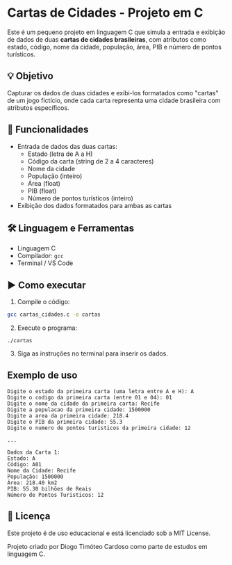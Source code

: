 # Cartas de Cidades - Projeto em C

Este é um pequeno projeto em linguagem C que simula a entrada e exibição de dados de duas **cartas de cidades brasileiras**, com atributos como estado, código, nome da cidade, população, área, PIB e número de pontos turísticos.

## 💡 Objetivo

Capturar os dados de duas cidades e exibi-los formatados como "cartas" de um jogo fictício, onde cada carta representa uma cidade brasileira com atributos específicos.

## 🧠 Funcionalidades

- Entrada de dados das duas cartas:
  - Estado (letra de A a H)
  - Código da carta (string de 2 a 4 caracteres)
  - Nome da cidade
  - População (inteiro)
  - Área (float)
  - PIB (float)
  - Número de pontos turísticos (inteiro)
- Exibição dos dados formatados para ambas as cartas

## 🛠️ Linguagem e Ferramentas

- Linguagem C
- Compilador: `gcc`
- Terminal / VS Code

## ▶️ Como executar

1. Compile o código:

```bash
gcc cartas_cidades.c -o cartas
```

2. Execute o programa:
```
./cartas
```

3. Siga as instruções no terminal para inserir os dados.
## Exemplo de uso
```
Digite o estado da primeira carta (uma letra entre A e H): A
Digite o codigo da primeira carta (entre 01 e 04): 01
Digite o nome da cidade da primeira carta: Recife
Digite a populacao da primeira cidade: 1500000
Digite a area da primeira cidade: 218.4
Digite o PIB da primeira cidade: 55.3
Digite o numero de pontos turisticos da primeira cidade: 12

...

Dados da Carta 1:
Estado: A
Código: A01
Nome da Cidade: Recife
População: 1500000
Área: 218.40 km2
PIB: 55.30 bilhões de Reais
Número de Pontos Turisticos: 12
```

## 📄 Licença
Este projeto é de uso educacional e está licenciado sob a MIT License.


Projeto criado por Diogo Timóteo Cardoso como parte de estudos em linguagem C.